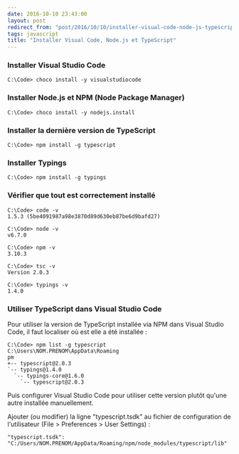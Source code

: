 ```yaml
---
date: 2016-10-10 23:43:00
layout: post
redirect_from: "post/2016/10/10/installer-visual-code-node-js-typescript"
tags: javascript
title: "Installer Visual Code, Node.js et TypeScript"
---
```


### Installer Visual Studio Code

```
C:\Code> choco install -y visualstudiocode
```

### Installer Node.js et NPM (Node Package Manager)

```
C:\Code> choco install -y nodejs.install
```

### Installer la dernière version de TypeScript

```
C:\Code> npm install -g typescript
```

### Installer Typings

```
C:\Code> npm install -g typings
```

### Vérifier que tout est correctement installé

```
C:\Code> code -v
1.5.3 (5be4091987a98e3870d89d630eb87be6d9bafd27)

C:\Code> node -v
v6.7.0

C:\Code> npm -v
3.10.3

C:\Code> tsc -v
Version 2.0.3

C:\Code> typings -v
1.4.0
```

### Utiliser TypeScript dans Visual Studio Code

Pour utiliser la version de TypeScript installée via NPM dans Visual Studio
Code, il faut localiser où est elle a été installée :

```
C:\Code> npm list -g typescript
C:\Users\NOM.PRENOM\AppData\Roaming
pm
+-- typescript@2.0.3
`-- typings@1.4.0
  `-- typings-core@1.6.0
    `-- typescript@2.0.3
```

Puis configurer Visual Studio Code pour utiliser cette version plutôt qu'une
autre installée manuellement.

Ajouter (ou modifier) la ligne "typescript.tsdk" au fichier de configuration
de l'utilisateur (File &gt; Preferences &gt; User Settings) :

```
"typescript.tsdk": "C:/Users/NOM.PRENOM/AppData/Roaming/npm/node_modules/typescript/lib"
```
